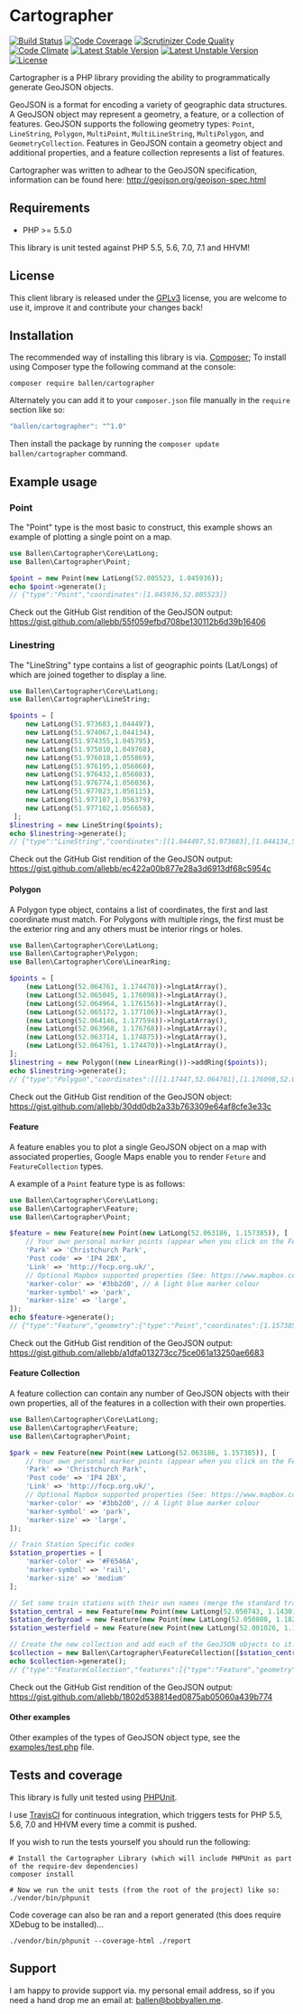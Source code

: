 # Cartographer

[![Build Status](https://scrutinizer-ci.com/g/allebb/cartographer/badges/build.png?b=master)](https://scrutinizer-ci.com/g/allebb/cartographer/build-status/master)
[![Code Coverage](https://scrutinizer-ci.com/g/allebb/cartographer/badges/coverage.png?b=master)](https://scrutinizer-ci.com/g/allebb/cartographer/?branch=master)
[![Scrutinizer Code Quality](https://scrutinizer-ci.com/g/allebb/cartographer/badges/quality-score.png?b=master)](https://scrutinizer-ci.com/g/allebb/cartographer/?branch=master)
[![Code Climate](https://codeclimate.com/github/allebb/cartographer/badges/gpa.svg)](https://codeclimate.com/github/allebb/cartographer)
[![Latest Stable Version](https://poser.pugx.org/ballen/cartographer/v/stable)](https://packagist.org/packages/ballen/cartographer)
[![Latest Unstable Version](https://poser.pugx.org/ballen/cartographer/v/unstable)](https://packagist.org/packages/ballen/cartographer)
[![License](https://poser.pugx.org/ballen/cartographer/license)](https://packagist.org/packages/ballen/cartographer)

Cartographer is a PHP library providing the ability to programmatically generate GeoJSON objects.

GeoJSON is a format for encoding a variety of geographic data structures. A GeoJSON object may represent a geometry, a feature, or a collection of features. GeoJSON supports the following geometry types: ``Point``, ``LineString``, ``Polygon``, ``MultiPoint``, ``MultiLineString``, ``MultiPolygon``, and ``GeometryCollection``. Features in GeoJSON contain a geometry object and additional properties, and a feature collection represents a list of features.

Cartographer was written to adhear to the GeoJSON specification, information can be found here: http://geojson.org/geojson-spec.html

Requirements
------------

* PHP >= 5.5.0

This library is unit tested against PHP 5.5, 5.6, 7.0, 7.1 and HHVM!

License
-------

This client library is released under the [GPLv3](https://raw.githubusercontent.com/allebb/cartographer/master/LICENSE) license, you are welcome to use it, improve it and contribute your changes back!

Installation
------------

The recommended way of installing this library is via. [Composer](http://getcomposer.org); To install using Composer type the following command at the console:

```shell
composer require ballen/cartographer
```

Alternately you can add it to your ``composer.json`` file manually in the `require` section like so:

```php
"ballen/cartographer": "^1.0"
```
Then install the package by running the ``composer update ballen/cartographer`` command.

Example usage
-------------

### Point

The "Point" type is the most basic to construct, this example shows an example of plotting a single point on a map.

```php
use Ballen\Cartographer\Core\LatLong;
use Ballen\Cartographer\Point;

$point = new Point(new LatLong(52.005523, 1.045936));
echo $point->generate();
// {"type":"Point","coordinates":[1.045936,52.005523]}
```

Check out the GitHub Gist rendition of the GeoJSON output: https://gist.github.com/allebb/55f059efbd708be130112b6d39b16406

### Linestring

The "LineString" type contains a list of geographic points (Lat/Longs) of which are joined together to display a line.

```php
use Ballen\Cartographer\Core\LatLong;
use Ballen\Cartographer\LineString;

$points = [
    new LatLong(51.973683,1.044497),
    new LatLong(51.974067,1.044134),
    new LatLong(51.974355,1.045795),
    new LatLong(51.975010,1.049768),
    new LatLong(51.976018,1.055869),
    new LatLong(51.976195,1.056060),
    new LatLong(51.976432,1.056083),
    new LatLong(51.976774,1.056036),
    new LatLong(51.977023,1.056115),
    new LatLong(51.977107,1.056379),
    new LatLong(51.977102,1.056658),
 ];
$linestring = new LineString($points);
echo $linestring->generate();
// {"type":"LineString","coordinates":[[1.044497,51.973683],[1.044134,51.974067],[1.045795,51.974355],[1.049768,51.97501],[1.055869,51.976018],[1.05606,51.976195],[1.056083,51.976432],[1.056036,51.976774],[1.056115,51.977023],[1.056379,51.977107],[1.056658,51.977102]]}
```

Check out the GitHub Gist rendition of the GeoJSON output: https://gist.github.com/allebb/ec422a00b877e28a3d6913df68c5954c

#### Polygon

A Polygon type object, contains a list of coordinates, the first and last coordinate must match. For Polygons with multiple rings, the first must be the exterior ring and any others must be interior rings or holes.

```php
use Ballen\Cartographer\Core\LatLong;
use Ballen\Cartographer\Polygon;
use Ballen\Cartographer\Core\LinearRing;

$points = [
    (new LatLong(52.064761, 1.174470))->lngLatArray(),
    (new LatLong(52.065045, 1.176098))->lngLatArray(),
    (new LatLong(52.064964, 1.176156))->lngLatArray(),
    (new LatLong(52.065172, 1.177106))->lngLatArray(),
    (new LatLong(52.064146, 1.177594))->lngLatArray(),
    (new LatLong(52.063968, 1.176768))->lngLatArray(),
    (new LatLong(52.063714, 1.174875))->lngLatArray(),
    (new LatLong(52.064761, 1.174470))->lngLatArray(),
];
$linestring = new Polygon((new LinearRing())->addRing($points));
echo $linestring->generate();
// {"type":"Polygon","coordinates":[[[1.17447,52.064761],[1.176098,52.065045],[1.176156,52.064964],[1.177106,52.065172],[1.177594,52.064146],[1.176768,52.063968],[1.174875,52.063714],[1.17447,52.064761]]]}
```

Check out the GitHub Gist rendition of the GeoJSON object: https://gist.github.com/allebb/30dd0db2a33b763309e64af8cfe3e33c

#### Feature

A feature enables you to plot a single GeoJSON object on a map with associated properties, Google Maps enable you to render ``Feture`` and ``FeatureCollection`` types.

A example of a ``Point`` feature type is as follows:

```php
use Ballen\Cartographer\Core\LatLong;
use Ballen\Cartographer\Feature;
use Ballen\Cartographer\Point;

$feature = new Feature(new Point(new LatLong(52.063186, 1.157385)), [
    // Your own personal marker points (appear when you click on the Feature point)
    'Park' => 'Christchurch Park',
    'Post code' => 'IP4 2BX',
    'Link' => 'http://focp.org.uk/',
    // Optional Mapbox supported properties (See: https://www.mapbox.com/help/markers/)
    'marker-color' => '#3bb2d0', // A light blue marker colour
    'marker-symbol' => 'park',
    'marker-size' => 'large',
]);
echo $feature->generate();
// {"type":"Feature","geometry":{"type":"Point","coordinates":[1.157385,52.063186]},"properties":{"Park":"Christchurch Park","Post code":"IP4 2BX","Link":"http:\/\/focp.org.uk\/","marker-color":"#3bb2d0","marker-symbol":"park","marker-size":"large"}}
```

Check out the GitHub Gist rendition of the GeoJSON output: https://gist.github.com/allebb/a1dfa013273cc75ce061a13250ae6683

#### Feature Collection

A feature collection can contain any number of GeoJSON objects with their own properties, all of the features in a collection with their own properties.

```php
use Ballen\Cartographer\Core\LatLong;
use Ballen\Cartographer\Feature;
use Ballen\Cartographer\Point;

$park = new Feature(new Point(new LatLong(52.063186, 1.157385)), [
    // Your own personal marker points (appear when you click on the Feature point)
    'Park' => 'Christchurch Park',
    'Post code' => 'IP4 2BX',
    'Link' => 'http://focp.org.uk/',
    // Optional Mapbox supported properties (See: https://www.mapbox.com/help/markers/)
    'marker-color' => '#3bb2d0', // A light blue marker colour
    'marker-symbol' => 'park',
    'marker-size' => 'large',
]);

// Train Station Specific codes
$station_properties = [
    'marker-color' => '#F6546A',
    'marker-symbol' => 'rail',
    'marker-size' => 'medium'
];

// Set some train stations with their own names (merge the standard train station details)
$station_central = new Feature(new Point(new LatLong(52.050743, 1.143012)), array_merge($station_properties, ['Name' => 'Ipswich Train Station']));
$station_derbyroad = new Feature(new Point(new LatLong(52.050808, 1.182638)), array_merge($station_properties, ['Name' => 'Derby Road Station']));
$station_westerfield = new Feature(new Point(new LatLong(52.081026, 1.166773)), array_merge($station_properties, ['Name' => 'Westerfield Train Station']));

// Create the new collection and add each of the GeoJSON objects to it...
$collection = new Ballen\Cartographer\FeatureCollection([$station_central, $park, $station_westerfield, $station_derbyroad]);
echo $collection->generate();
// {"type":"FeatureCollection","features":[{"type":"Feature","geometry":{"type":"Point","coordinates":[1.143012,52.050743]},"properties":{"marker-color":"#F6546A","marker-symbol":"rail","marker-size":"medium","Name":"Ipswich Train Station"}},{"type":"Feature","geometry":{"type":"Point","coordinates":[1.157385,52.063186]},"properties":{"Park":"Christchurch Park","Post code":"IP4 2BX","Link":"http:\/\/focp.org.uk\/","marker-color":"#3bb2d0","marker-symbol":"park","marker-size":"large"}},{"type":"Feature","geometry":{"type":"Point","coordinates":[1.166773,52.081026]},"properties":{"marker-color":"#F6546A","marker-symbol":"rail","marker-size":"medium","Name":"Westerfield Train Station"}},{"type":"Feature","geometry":{"type":"Point","coordinates":[1.182638,52.050808]},"properties":{"marker-color":"#F6546A","marker-symbol":"rail","marker-size":"medium","Name":"Derby Road Station"}}]}
```

Check out the GitHub Gist rendition of the GeoJSON output: https://gist.github.com/allebb/1802d538814ed0875ab05060a439b774

#### Other examples

Other examples of the types of GeoJSON object type, see the [examples/test.php](https://github.com/allebb/cartographer/blob/master/examples/test.php) file.

Tests and coverage
------------------

This library is fully unit tested using [PHPUnit](https://phpunit.de/).

I use [TravisCI](https://travis-ci.org/) for continuous integration, which triggers tests for PHP 5.5, 5.6, 7.0 and HHVM every time a commit is pushed.

If you wish to run the tests yourself you should run the following:

```shell
# Install the Cartographer Library (which will include PHPUnit as part of the require-dev dependencies)
composer install

# Now we run the unit tests (from the root of the project) like so:
./vendor/bin/phpunit
```

Code coverage can also be ran and a report generated (this does require XDebug to be installed)...

```shell
./vendor/bin/phpunit --coverage-html ./report
```

Support
-------

I am happy to provide support via. my personal email address, so if you need a hand drop me an email at: [ballen@bobbyallen.me](mailto:ballen@bobbyallen.me).
